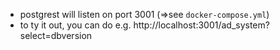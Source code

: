 * postgrest will listen on port 3001 (=>see `docker-compose.yml`)
* to ty it out, you can do e.g. http://localhost:3001/ad_system?select=dbversion
